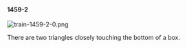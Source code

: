 #### 1459-2
![train-1459-2-0.png](https://github.com/lil-lab/nlvr/raw/master/nlvr/train/images/38/train-1459-2-0.png "train-1459-2-0.png")

There are two triangles closely touching the bottom of a box.